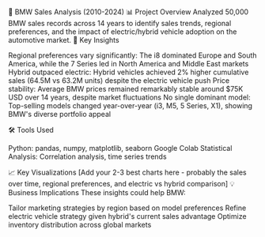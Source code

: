 🚗 BMW Sales Analysis (2010-2024)
📊 Project Overview
Analyzed 50,000 BMW sales records across 14 years to identify sales trends, regional preferences, and the impact of electric/hybrid vehicle adoption on the automotive market.
🎯 Key Insights

Regional preferences vary significantly: The i8 dominated Europe and South America, while the 7 Series led in North America and Middle East markets
Hybrid outpaced electric: Hybrid vehicles achieved 2% higher cumulative sales (64.5M vs 63.2M units) despite the electric vehicle push
Price stability: Average BMW prices remained remarkably stable around $75K USD over 14 years, despite market fluctuations
No single dominant model: Top-selling models changed year-over-year (i3, M5, 5 Series, X1), showing BMW's diverse portfolio appeal

🛠️ Tools Used

Python: pandas, numpy, matplotlib, seaborn
Google Colab
Statistical Analysis: Correlation analysis, time series trends

📈 Key Visualizations
[Add your 2-3 best charts here - probably the sales over time, regional preferences, and electric vs hybrid comparison]
💡 Business Implications
These insights could help BMW:

Tailor marketing strategies by region based on model preferences
Refine electric vehicle strategy given hybrid's current sales advantage
Optimize inventory distribution across global markets



